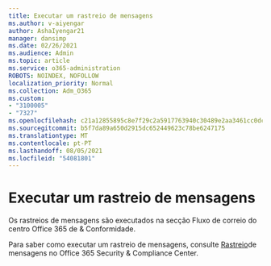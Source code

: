 ```yaml
---
title: Executar um rastreio de mensagens
ms.author: v-aiyengar
author: AshaIyengar21
manager: dansimp
ms.date: 02/26/2021
ms.audience: Admin
ms.topic: article
ms.service: o365-administration
ROBOTS: NOINDEX, NOFOLLOW
localization_priority: Normal
ms.collection: Adm_O365
ms.custom:
- "3100005"
- "7327"
ms.openlocfilehash: c21a12855895c8e7f29c2a5917763940c30489e2aa3461cc0dc99799b86c9a34
ms.sourcegitcommit: b5f7da89a650d2915dc652449623c78be6247175
ms.translationtype: MT
ms.contentlocale: pt-PT
ms.lasthandoff: 08/05/2021
ms.locfileid: "54081801"
---
```

# <a name="run-a-message-trace"></a>Executar um rastreio de mensagens

Os rastreios de mensagens são executados na secção Fluxo de correio do centro Office 365 de & Conformidade.

Para saber como executar um rastreio de mensagens, consulte [Rastreio](https://go.microsoft.com/fwlink/?linkid=2103855)de mensagens no Office 365 Security & Compliance Center.
